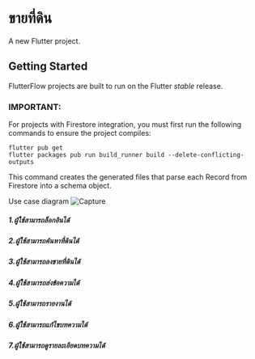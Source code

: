# ขายที่ดิน

A new Flutter project.

## Getting Started

FlutterFlow projects are built to run on the Flutter _stable_ release.

### IMPORTANT:

For projects with Firestore integration, you must first run the following commands to ensure the project compiles:

```
flutter pub get
flutter packages pub run build_runner build --delete-conflicting-outputs
```

This command creates the generated files that parse each Record from Firestore into a schema object.

Use case diagram
![Capture](https://user-images.githubusercontent.com/97527905/159706250-3ca9f87f-d3e7-43ba-8fa1-ee74fd8d5f70.PNG)

##### 1.ผู้ใช้สามารถล็อกอินได้
##### 2.ผู้ใช้สามารถค้นหาที่ดินได้
##### 3.ผู้ใช้สามารถลงขายที่ดินได้
##### 4.ผู้ใช้สามารถส่งข้อความได้
##### 5.ผู้ใช้สามารถรายงานได้
##### 6.ผู้ใช้สามารถแก้ไขบทความได้
##### 7.ผู้ใช้สามารถดูรายละเอียดบทความได้
